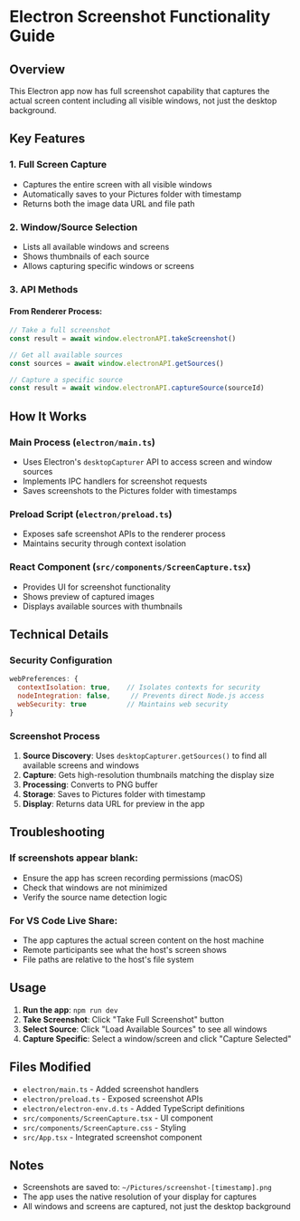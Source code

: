 # Electron Screenshot Functionality Guide

## Overview
This Electron app now has full screenshot capability that captures the actual screen content including all visible windows, not just the desktop background.

## Key Features

### 1. **Full Screen Capture**
- Captures the entire screen with all visible windows
- Automatically saves to your Pictures folder with timestamp
- Returns both the image data URL and file path

### 2. **Window/Source Selection**
- Lists all available windows and screens
- Shows thumbnails of each source
- Allows capturing specific windows or screens

### 3. **API Methods**

#### From Renderer Process:
```javascript
// Take a full screenshot
const result = await window.electronAPI.takeScreenshot()

// Get all available sources
const sources = await window.electronAPI.getSources()

// Capture a specific source
const result = await window.electronAPI.captureSource(sourceId)
```

## How It Works

### Main Process (`electron/main.ts`)
- Uses Electron's `desktopCapturer` API to access screen and window sources
- Implements IPC handlers for screenshot requests
- Saves screenshots to the Pictures folder with timestamps

### Preload Script (`electron/preload.ts`)
- Exposes safe screenshot APIs to the renderer process
- Maintains security through context isolation

### React Component (`src/components/ScreenCapture.tsx`)
- Provides UI for screenshot functionality
- Shows preview of captured images
- Displays available sources with thumbnails

## Technical Details

### Security Configuration
```javascript
webPreferences: {
  contextIsolation: true,    // Isolates contexts for security
  nodeIntegration: false,     // Prevents direct Node.js access
  webSecurity: true          // Maintains web security
}
```

### Screenshot Process
1. **Source Discovery**: Uses `desktopCapturer.getSources()` to find all available screens and windows
2. **Capture**: Gets high-resolution thumbnails matching the display size
3. **Processing**: Converts to PNG buffer
4. **Storage**: Saves to Pictures folder with timestamp
5. **Display**: Returns data URL for preview in the app

## Troubleshooting

### If screenshots appear blank:
- Ensure the app has screen recording permissions (macOS)
- Check that windows are not minimized
- Verify the source name detection logic

### For VS Code Live Share:
- The app captures the actual screen content on the host machine
- Remote participants see what the host's screen shows
- File paths are relative to the host's file system

## Usage

1. **Run the app**: `npm run dev`
2. **Take Screenshot**: Click "Take Full Screenshot" button
3. **Select Source**: Click "Load Available Sources" to see all windows
4. **Capture Specific**: Select a window/screen and click "Capture Selected"

## Files Modified

- `electron/main.ts` - Added screenshot handlers
- `electron/preload.ts` - Exposed screenshot APIs
- `electron/electron-env.d.ts` - Added TypeScript definitions
- `src/components/ScreenCapture.tsx` - UI component
- `src/components/ScreenCapture.css` - Styling
- `src/App.tsx` - Integrated screenshot component

## Notes

- Screenshots are saved to: `~/Pictures/screenshot-[timestamp].png`
- The app uses the native resolution of your display for captures
- All windows and screens are captured, not just the desktop background
